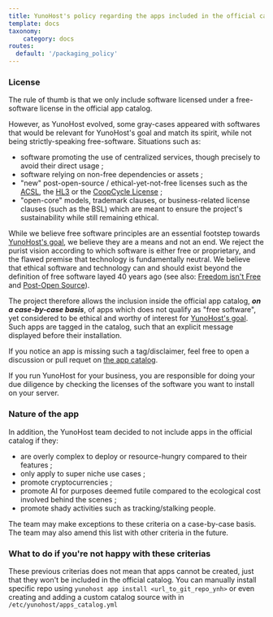 ```yaml
---
title: YunoHost's policy regarding the apps included in the official catalog
template: docs
taxonomy:
    category: docs
routes:
  default: '/packaging_policy'
---
```


### License

The rule of thumb is that we only include software licensed under a free-software license in the official app catalog.

However, as YunoHost evolved, some gray-cases appeared with softwares that would be relevant for YunoHost's goal and match its spirit, while not being strictly-speaking free-software. Situations such as:

- software promoting the use of centralized services, though precisely to avoid their direct usage ;
- software relying on non-free dependencies or assets ;
- "new" post-open-source / ethical-yet-not-free licenses such as the [ACSL](https://anticapitalist.software/), the [HL3](https://firstdonoharm.dev/) or the [CoopCycle License](https://github.com/coopcycle/coopcycle-web/blob/master/LICENSE) ;
- "open-core" models, trademark clauses, or business-related license clauses (such as the BSL) which are meant to ensure the project's sustainability while still remaining ethical.

While we believe free software principles are an essential footstep towards [YunoHost's goal](#what-s-yunohost-goal), we believe they are a means and not an end. We reject the purist vision according to which software is either free or proprietary, and the flawed premise that technology is fundamentally neutral. We believe that ethical software and technology can and should exist beyond the definition of free software layed 40 years ago (see also: [Freedom isn't Free](https://logicmag.io/failure/freedom-isnt-free/) and [Post-Open Source](https://www.boringcactus.com/2020/08/13/post-open-source.html)).

The project therefore allows the inclusion inside the official app catalog, ***on a case-by-case basis***, of apps which does not qualify as "free software", yet considered to be ethical and worthy of interest for [YunoHost's goal](#what-s-yunohost-goal). Such apps are tagged in the catalog, such that an explicit message displayed before their installation.

If you notice an app is missing such a tag/disclaimer, feel free to open a discussion or pull requet on [the app catalog](https://github.com/YunoHost/apps/).

If you run YunoHost for your business, you are responsible for doing your due diligence by checking the licenses of the software you want to install on your server.

### Nature of the app

In addition, the YunoHost team decided to not include apps in the official catalog if they:
- are overly complex to deploy or resource-hungry compared to their features ; 
- only apply to super niche use cases ;
- promote cryptocurrencies ;
- promote AI for purposes deemed futile compared to the ecological cost involved behind the scenes ;
- promote shady activities such as tracking/stalking people.

The team may make exceptions to these criteria on a case-by-case basis. The team may also amend this list with other criteria in the future.

### What to do if you're not happy with these criterias

These previous criterias does not mean that apps cannot be created, just that they won't be included in the official catalog. You can manually install specific repo using `yunohost app install <url_to_git_repo_ynh>` or even creating and adding a custom catalog source with in `/etc/yunohost/apps_catalog.yml`
